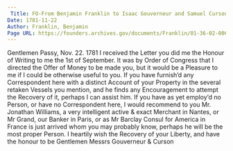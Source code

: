 ```yaml
---
 Title: FO-From Benjamin Franklin to Isaac Gouverneur and Samuel Curson, 22 November 1781
Date: 1781-11-22
Author: Franklin, Benjamin
Page URL: https://founders.archives.gov/documents/Franklin/01-36-02-0066
---
```


Gentlemen
Passy, Nov. 22. 1781
I received the Letter you did me the Honour of Writing to me the 1st of September. It was by Order of Congress that I directed the Offer of Money to be made you, but it would be a Pleasure to me if I could be otherwise useful to you. If you have furnish’d any Correspondent here with a distinct Account of your Property in the several retaken Vessels you mention, and he finds any Encouragement to attempt the Recovery of it, perhaps I can assist him. If you have as yet employ’d no Person, or have no Correspondent here, I would recommend to you Mr. Jonathan Williams, a very intelligent active & exact Merchant in Nantes, or Mr Grand, our Banker in Paris, or as Mr Barclay Consul for America in France is just arrived whom you may probably know, perhaps he will be the most proper Person. I heartily wish the Recovery of your Liberty, and have the honour to be Gentlemen
Messrs Gouverneur & Curson

